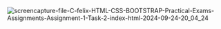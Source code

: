 ![screencapture-file-C-felix-HTML-CSS-BOOTSTRAP-Practical-Exams-Assignments-Assignment-1-Task-2-index-html-2024-09-24-20_04_24](https://github.com/user-attachments/assets/bea1179f-d347-48ec-82e4-97a5a05c39d2)
